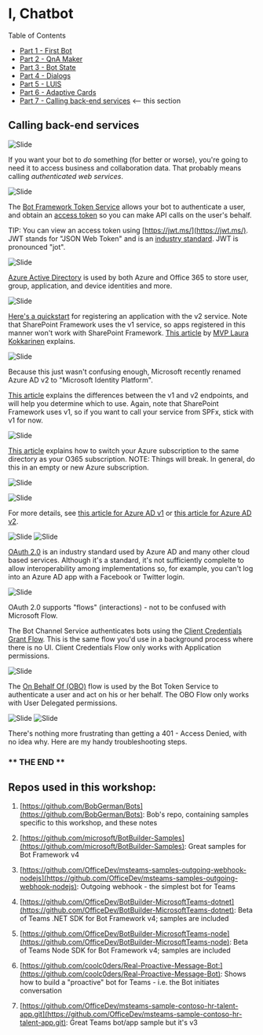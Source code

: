 # I, Chatbot

Table of Contents

* [Part 1 - First Bot](01-FirstBot.md)
* [Part 2 - QnA Maker](02-QnAMaker.md)
* [Part 3 - Bot State](03-State.md)
* [Part 4 - Dialogs](04-Dialogs.md)
* [Part 5 - LUIS](05-LUIS.md)
* [Part 6 - Adaptive Cards](06-AdaptiveCards.md)
* [Part 7 - Calling back-end services](07-CallingServices.md) <-- this section

## Calling back-end services

![Slide](./Slides/Slide59.PNG)

If you want your bot to _do_ something (for better or worse), you're going to need it to access business and collaboration data. That probably means calling _authenticated web services_.

![Slide](./Slides/Slide60.PNG)

The [Bot Framework Token Service](https://docs.microsoft.com/en-us/azure/bot-service/bot-builder-concept-authentication?view=azure-bot-service-4.0) allows your bot to authenticate a user, and obtain an [access token](https://docs.microsoft.com/en-us/azure/active-directory/develop/access-tokens) so you can make API calls on the user's behalf.

TIP: You can view an access token using [https://jwt.ms/](https://jwt.ms/). JWT stands for "JSON Web Token" and is an [industry standard](https://jwt.io/). JWT is pronounced "jot".

![Slide](./Slides/Slide61.PNG)

[Azure Active Directory](https://azure.microsoft.com/en-us/services/active-directory/) is used by both Azure and Office 365 to store user, group, application, and device identities and more.

![Slide](./Slides/Slide62.PNG)

[Here's a quickstart](https://docs.microsoft.com/en-us/azure/active-directory/develop/quickstart-register-app) for registering an application with the v2 service. Note that SharePoint Framework uses the v1 service, so apps registered in this manner won't work with SharePoint Framework. [This article](https://laurakokkarinen.com/how-to-set-up-an-azure-ad-application-registration-for-calling-microsoft-graph/) by [MVP Laura Kokkarinen](https://twitter.com/LauraKokkarinen) explains.

![Slide](./Slides/Slide63.PNG)

Because this just wasn't confusing enough, Microsoft recently renamed Azure AD v2 to "Microsoft Identity Platform".

[This article](https://docs.microsoft.com/en-us/azure/active-directory/develop/azure-ad-endpoint-comparison) explains the differences between the v1 and v2 endpoints, and will help you determine which to use. Again, note that SharePoint Framework uses v1, so if you want to call your service from SPFx, stick with v1 for now.

![Slide](./Slides/Slide64.PNG)

[This article](https://samcogan.com/changing-an-azure-subscriptions-tenant/) explains how to switch your Azure subscription to the same directory as your O365 subscription. NOTE: Things will break. In general, do this in an empty or new Azure subscription.

![Slide](./Slides/Slide65.PNG)

![Slide](./Slides/Slide66.PNG)

For more details, see [this article for Azure AD v1](https://docs.microsoft.com/en-us/azure/active-directory/develop/v1-permissions-and-consent) or [this article for Azure AD v2](https://docs.microsoft.com/en-us/azure/active-directory/develop/v2-permissions-and-consent).

![Slide](./Slides/Slide67.PNG)
![Slide](./Slides/Slide68.PNG)

[OAuth 2.0](https://oauth.net/2/) is an industry standard used by Azure AD and many other cloud based services. Although it's a standard, it's not sufficiently complelte to allow interoperability among implementations so, for example, you can't log into an Azure AD app with a Facebook or Twitter login.

![Slide](./Slides/Slide69.PNG)

OAuth 2.0 supports "flows" (interactions) - not to be confused with Microsoft Flow.

The Bot Channel Service authenticates bots using the [Client Credentials Grant Flow](https://docs.microsoft.com/en-us/azure/active-directory/develop/v2-oauth2-client-creds-grant-flow). This is the same flow you'd use in a background process where there is no UI. Client Credentials Flow only works with Application permissions.

![Slide](./Slides/Slide70.PNG)

The [On Behalf Of (OBO)](https://docs.microsoft.com/en-us/azure/active-directory/develop/v2-oauth2-on-behalf-of-flow) flow is used by the Bot Token Service to authenticate a user and act on his or her behalf. The OBO Flow only works with User Delegated permissions.

![Slide](./Slides/Slide71.PNG)
![Slide](./Slides/Slide72.PNG)

There's nothing more frustrating than getting a 401 - Access Denied, with no idea why. Here are my handy troubleshooting steps.

### ** THE END **

## Repos used in this workshop:

1. [https://github.com/BobGerman/Bots](https://github.com/BobGerman/Bots): Bob's repo, containing samples specific to this workshop, and these notes

1. [https://github.com/microsoft/BotBuilder-Samples](https://github.com/microsoft/BotBuilder-Samples): Great samples for Bot Framework v4

1. [https://github.com/OfficeDev/msteams-samples-outgoing-webhook-nodejs](https://github.com/OfficeDev/msteams-samples-outgoing-webhook-nodejs): Outgoing webhook - the simplest bot for Teams

1. [https://github.com/OfficeDev/BotBuilder-MicrosoftTeams-dotnet](https://github.com/OfficeDev/BotBuilder-MicrosoftTeams-dotnet): Beta of Teams .NET SDK for Bot Framework v4; samples are included

1. [https://github.com/OfficeDev/BotBuilder-MicrosoftTeams-node](https://github.com/OfficeDev/BotBuilder-MicrosoftTeams-node): Beta of Teams Node SDK for Bot Framework v4; samples are included

1. [https://github.com/coolc0ders/Real-Proactive-Message-Bot:](https://github.com/coolc0ders/Real-Proactive-Message-Bot): Shows how to build a "proactive" bot for Teams - i.e. the Bot initiates conversation

1. [https://github.com/OfficeDev/msteams-sample-contoso-hr-talent-app.git](https://github.com/OfficeDev/msteams-sample-contoso-hr-talent-app.git): Great Teams bot/app sample but it's v3

